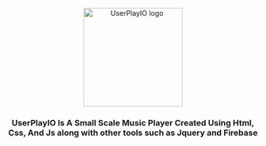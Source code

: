 <!-- ![logo](https://raw.githubusercontent.com/KoolKreator/UserPlayIO-OpenSource-Music-Player/main/pics/logo.png) -->

<p align="center">
  <img width="200" src="https://raw.githubusercontent.com/KoolKreator/UserPlayIO-OpenSource-Music-Player/main/pics/logo.png" alt="UserPlayIO logo">
</p>

<h3 align="center">UserPlayIO Is A Small Scale Music Player Created Using Html, Css, And Js along with other tools such as Jquery and Firebase</h1>


